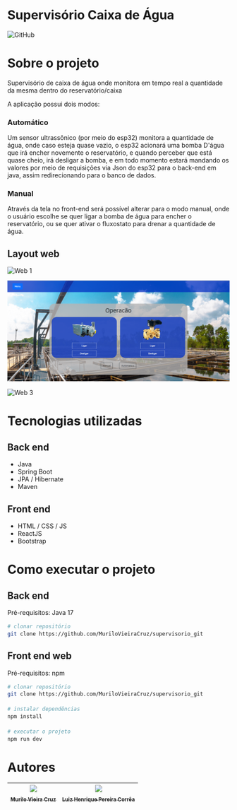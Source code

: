 # Supervisório Caixa de Água
![GitHub](https://img.shields.io/github/license/oTalDoHud/ProjetoDashBoardVendas)

# Sobre o projeto

Supervisório de caixa de água onde monitora em tempo real a quantidade da mesma dentro do reservatório/caixa

A aplicação possui dois modos:

<h3>Automático</h3>
Um sensor ultrassônico (por meio do esp32) monitora a quantidade de água, onde caso esteja quase vazio, o esp32 acionará uma bomba D'água que irá encher novemente o reservatório, e quando perceber que está quase cheio, irá desligar a bomba, e em todo momento estará mandando os valores por meio de requisições via Json do esp32 para o back-end em java, assim redirecionando para o banco de dados.

<h3>Manual</h3>
Através da tela no front-end será possível alterar para o modo manual, onde o usuário escolhe se quer ligar a bomba de água para encher o reservatório, ou se quer ativar o fluxostato para drenar a quantidade de água. 

## Layout web
![Web 1](https://github.com/MuriloVieiraCruz/supervisorio_git/blob/main/assets/Captura%20de%20tela%20gr%C3%A1fico.png)

![Web 2](https://github.com/MuriloVieiraCruz/supervisorio_git/blob/main/assets/Captura%20de%20tela%20opera%C3%A7%C3%A3o.png)

![Web 3](https://github.com/MuriloVieiraCruz/supervisorio_git/blob/main/assets/Captura%20de%20tela%20supervis%C3%A3o.png)

# Tecnologias utilizadas
## Back end
- Java
- Spring Boot
- JPA / Hibernate
- Maven
## Front end
- HTML / CSS / JS
- ReactJS
- Bootstrap

# Como executar o projeto

## Back end
Pré-requisitos: Java 17

```bash
# clonar repositório
git clone https://github.com/MuriloVieiraCruz/supervisorio_git
```

## Front end web
Pré-requisitos: npm

```bash
# clonar repositório
git clone https://github.com/MuriloVieiraCruz/supervisorio_git

# instalar dependências
npm install

# executar o projeto
npm run dev
```

# Autores

| [<img src="https://avatars.githubusercontent.com/u/113257963?v=4" width=115><br><sub>Murilo Vieira Cruz</sub>](https://github.com/MuriloVieiraCruz) | [<img src="https://avatars.githubusercontent.com/u/117123575?v=4" width=115><br><sub>Luiz Henrique Pereira Corrêa</sub>](https://github.com/luiz0899) |
| :---: | :---: |

